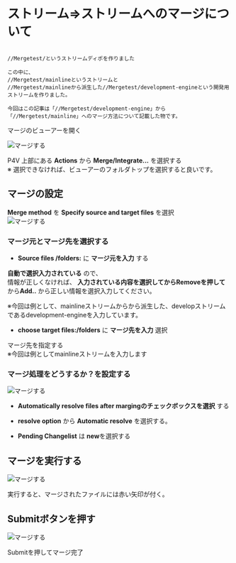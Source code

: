 # ストリーム⇒ストリームへのマージについて


```

//Mergetest/というストリームディポを作りました

この中に、
//Mergetest/mainlineというストリームと
//Mergetest/mainlineから派生した//Mergetest/development-engineという開発用ストリームを作りました。

今回はこの記事は「//Mergetest/development-engine」から「//Mergetest/mainline」へのマージ方法について記載した物です。

```



マージのビューアーを開く

![マージする](https://hexagrimoire.github.io/wiki/image/03_HelixCore/merge.01.png)

P4V 上部にある **Actions** から **Merge/Integrate...** を選択する  
※ 選択できなければ、ビューアーのフォルダトップを選択すると良いです。

## マージの設定

**Merge method** を **Specify source and target files** を選択  
![マージする](https://hexagrimoire.github.io/wiki/image/03_HelixCore/merge.02.png)

### マージ元とマージ先を選択する

* **Source files /folders:** に **マージ元を入力** する

**自動で選択入力されている** ので、  
情報が正しくなければ、 **入力されている内容を選択してからRemoveを押して**から**Add..** から正しい情報を選択入力してください。

※今回は例として、mainlineストリームからから派生した、developストリームであるdevelopment-engineを入力しています。

* **choose target files:/folders** に **マージ先を入力** 選択

マージ先を指定する  
※今回は例としてmainlineストリームを入力します

### マージ処理をどうするか？を設定する

![マージする](https://hexagrimoire.github.io/wiki/image/03_HelixCore/merge.03.png)


* **Automatically resolve files after margingのチェックボックスを選択** する

* **resolve option** から **Automatic resolve** を選択する。

* **Pending Changelist** は **new**を選択する 

## マージを実行する

![マージする](https://hexagrimoire.github.io/wiki/image/03_HelixCore/merge.04.png)

実行すると、マージされたファイルには赤い矢印が付く。

## Submitボタンを押す

![マージする](https://hexagrimoire.github.io/wiki/image/03_HelixCore/merge.05.png)

Submitを押してマージ完了
